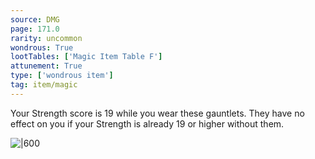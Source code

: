 ```yaml
---
source: DMG
page: 171.0
rarity: uncommon
wondrous: True
lootTables: ['Magic Item Table F']
attunement: True
type: ['wondrous item']
tag: item/magic
---
```


Your Strength score is 19 while you wear these gauntlets. They have no effect on you if your Strength is already 19 or higher without them.


![|600](https://5e.tools/img/items/DMG/Gauntlets%20of%20Ogre%20Power.jpg)